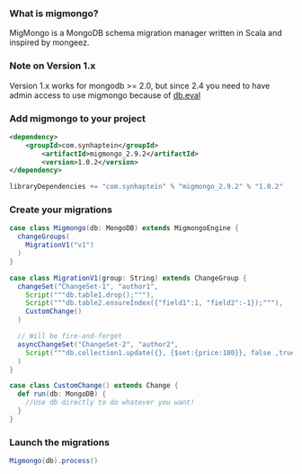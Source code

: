 ### What is migmongo?

MigMongo is a MongoDB schema migration manager written in Scala and inspired by mongeez.

### Note on Version 1.x

Version 1.x works for mongodb >= 2.0, but since 2.4 you need to have admin access to use migmongo because of [db.eval](http://docs.mongodb.org/manual/reference/method/db.eval/)

### Add migmongo to your project
```xml
<dependency>
    <groupId>com.synhaptein</groupId>
    	<artifactId>migmongo_2.9.2</artifactId>
    	<version>1.0.2</version>
</dependency>
```

```scala
libraryDependencies += "com.synhaptein" % "migmongo_2.9.2" % "1.0.2"
```

### Create your migrations
```scala
case class Migmongo(db: MongoDB) extends MigmongoEngine {
  changeGroups(
    MigrationV1("v1")
  )
}

case class MigrationV1(group: String) extends ChangeGroup {
  changeSet("ChangeSet-1", "author1",
    Script("""db.table1.drop();"""),
    Script("""db.table2.ensureIndex({"field1":1, "field2":-1});"""),
    CustomChange()
  )

  // Will be fire-and-forget
  asyncChangeSet("ChangeSet-2", "author2",
    Script("""db.collection1.update({}, {$set:{price:180}}, false ,true);""")
  )
}

case class CustomChange() extends Change {
  def run(db: MongoDB) {
    //Use db directly to do whatever you want!
  }
}
```

### Launch the migrations

```scala
Migmongo(db).process()
```